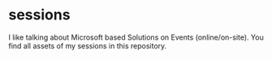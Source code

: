 # sessions
I like talking about Microsoft based Solutions on Events (online/on-site). You find all assets of my sessions in this repository.
